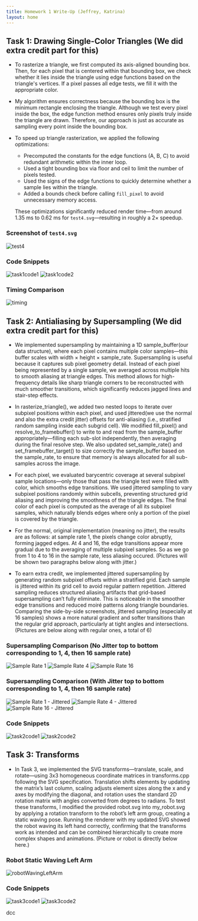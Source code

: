 ```yaml
---
title: Homework 1 Write-Up (Jeffrey, Katrina)
layout: home
---
```


## Task 1: Drawing Single-Color Triangles (We did extra credit part for this)

- To rasterize a triangle, we first computed its axis-aligned bounding box. Then, for each pixel that is centered within that bounding box, we check whether it lies inside the triangle using edge functions based on the triangle's vertices. If a pixel passes all edge tests, we fill it with the appropriate color.

- My algorithm ensures correctness because the bounding box is the minimum rectangle enclosing the triangle. Although we test every pixel inside the box, the edge function method ensures only pixels truly inside the triangle are drawn. Therefore, our approach is just as accurate as sampling every point inside the bounding box.

- To speed up triangle rasterization, we applied the following optimizations:
  - Precomputed the constants for the edge functions (A, B, C) to avoid redundant arithmetic within the inner loop.
  - Used a tight bounding box via floor and ceil to limit the number of pixels tested.
  - Used the signs of the edge functions to quickly determine whether a sample lies within the triangle.
  - Added a bounds check before calling `fill_pixel` to avoid unnecessary memory access.
  
  These optimizations significantly reduced render time—from around 1.35 ms to 0.62 ms for `test4.svg`—resulting in roughly a 2× speedup.

### Screenshot of `test4.svg`
![test4](assets/realtask1.png)

### Code Snippets
![task1code1](assets/realtask1-1.png)
![task1code2](assets/realtask1-2.png)

### Timing Comparison
![timing](assets/realtask1-3.png)


## Task 2: Antialiasing by Supersampling (We did extra credit part for this)

- We implemented supersampling by maintaining a 1D sample_buffer(our data structure), where each pixel contains multiple color samples—this buffer scales with width × height × sample_rate. Supersampling is useful because it captures sub pixel geometry detail. Instead of each pixel being represented by a single sample, we averaged across multiple hits to smooth aliasing at triangle edges. This method allows for high-frequency details like sharp triangle corners to be reconstructed with much smoother transitions, which significantly reduces jagged lines and stair-step effects.
  
- In rasterize_triangle(), we added two nested loops to iterate over subpixel positions within each pixel, and used jittered(we use the normal and also the extra credit jitter) offsets for anti-aliasing (i.e., stratified random sampling inside each subgrid cell). We modified fill_pixel() and resolve_to_framebuffer() to write to and read from the sample_buffer appropriately—filling each sub-slot independently, then averaging during the final resolve step. We also updated set_sample_rate() and set_framebuffer_target() to size correctly the sample_buffer based on the sample_rate, to ensure that memory is always allocated for all sub-samples across the image.
  
- For each pixel, we evaluated barycentric coverage at several subpixel sample locations—only those that pass the triangle test were filled with color, which smooths edge transitions. We used jittered sampling to vary subpixel positions randomly within subcells, preventing structured grid aliasing and improving the smoothness of the triangle edges. The final color of each pixel is computed as the average of all its subpixel samples, which naturally blends edges where only a portion of the pixel is covered by the triangle.

- For the normal, original implementation (meaning no jitter), the results are as follows: at sample rate 1, the pixels change color abruptly, forming jagged edges. At 4 and 16, the edge transitions appear more gradual due to the averaging of multiple subpixel samples. So as we go from 1 to 4 to 16 in the sample rate, less aliasing occured. (Pictures will be shown two paragraphs below along with jitter.)

- To earn extra credit, we implemented jittered supersampling by generating random subpixel offsets within a stratified grid. Each sample is jittered within its grid cell to avoid regular pattern repetition. Jittered sampling reduces structured aliasing artifacts that grid-based supersampling can’t fully eliminate. This is noticeable in the smoother edge transitions and reduced moiré patterns along triangle boundaries. Comparing the side-by-side screenshots, jittered sampling (especially at 16 samples) shows a more natural gradient and softer transitions than the regular grid approach, particularly at tight angles and intersections. (Pictures are below along with regular ones, a total of 6)

### Supersampling Comparison (No Jitter top to bottom corresponding to 1, 4, then 16 sample rate)
![Sample Rate 1](assets/regular1pixel.png)
![Sample Rate 4](assets/regular4pixel.png)
![Sample Rate 16](assets/regular16pixel.png)

### Supersampling Comparison (With Jitter top to bottom corresponding to 1, 4, then 16 sample rate)
![Sample Rate 1 - Jittered](assets/jitter1pixel.png)
![Sample Rate 4 - Jittered](assets/jitter4pixel.png)
![Sample Rate 16 - Jittered](assets/jitter16pixel.png)


### Code Snippets
![task2code1](assets/task2code1.png)
![task2code2](assets/task2code2.png)


## Task 3: Transforms

- In Task 3, we implemented the SVG transforms—translate, scale, and rotate—using 3x3 homogeneous coordinate matrices in transforms.cpp following the SVG specification. Translation shifts elements by updating the matrix’s last column, scaling adjusts element sizes along the x and y axes by modifying the diagonal, and rotation uses the standard 2D rotation matrix with angles converted from degrees to radians. To test these transforms, I modified the provided robot.svg into my_robot.svg by applying a rotation transform to the robot’s left arm group, creating a static waving pose. Running the renderer with my updated SVG showed the robot waving its left hand correctly, confirming that the transforms work as intended and can be combined hierarchically to create more complex shapes and animations. (Picture or robot is directly below here.)


### Robot Static Waving Left Arm
![robotWavingLeftArm](assets/task3only.png)

### Code Snippets
![task3code1](assets/task3code1.png)
![task3code2](assets/task3code2.png)

dcc
